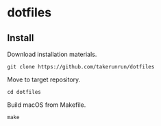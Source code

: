 # dotfiles


## Install

Download installation materials.

```
git clone https://github.com/takerunrun/dotfiles
```

Move to target repository.

```
cd dotfiles
```

Build macOS from Makefile.

```
make
```
